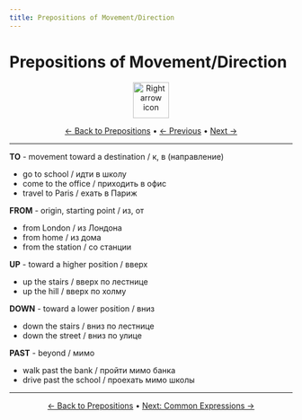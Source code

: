 ```yaml
---
title: Prepositions of Movement/Direction
---
```


# Prepositions of Movement/Direction

<div align="center" markdown="1">
  <img src="https://cdn.jsdelivr.net/gh/twitter/twemoji@14.0.2/assets/72x72/27a1.png" alt="Right arrow icon" width="64">
</div>

<div align="center" markdown="1">

[← Back to Prepositions](./README.md) • [← Previous](02-place.md) • [Next →](04-common-expressions.md)

</div>

---


**TO** - movement toward a destination / к, в (направление)
- go to school / идти в школу
- come to the office / приходить в офис
- travel to Paris / ехать в Париж

**FROM** - origin, starting point / из, от
- from London / из Лондона
- from home / из дома
- from the station / со станции

**UP** - toward a higher position / вверх
- up the stairs / вверх по лестнице
- up the hill / вверх по холму

**DOWN** - toward a lower position / вниз
- down the stairs / вниз по лестнице
- down the street / вниз по улице

**PAST** - beyond / мимо
- walk past the bank / пройти мимо банка
- drive past the school / проехать мимо школы

---

<div align="center" markdown="1">

[← Back to Prepositions](./README.md) • [Next: Common Expressions →](04-common-expressions.md)

</div>
